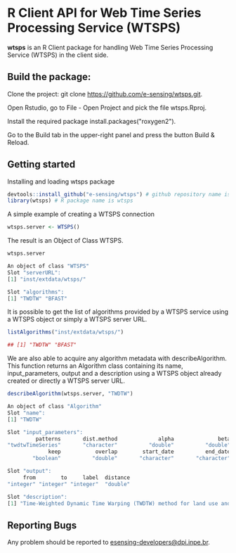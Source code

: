 # R Client API for Web Time Series Processing Service (WTSPS)

**wtsps** is an R Client package for handling Web Time Series Processing Service (WTSPS) in the client side.

## Build the package:

Clone the project: git clone https://github.com/e-sensing/wtsps.git.

Open Rstudio, go to File - Open Project and pick the file wtsps.Rproj.

Install the required package install.packages("roxygen2").

Go to the Build tab in the upper-right panel and press the button Build & Reload. 

## Getting started

Installing and loading wtsps package

``` r
devtools::install_github("e-sensing/wtsps") # github repository name is wtsps
library(wtsps) # R package name is wtsps
```

A simple example of creating a WTSPS connection

``` r 
wtsps.server <- WTSPS()
```

The result is an Object of Class WTSPS. 

``` r
wtsps.server
```

``` r
An object of class "WTSPS"
Slot "serverURL":
[1] "inst/extdata/wtsps/"

Slot "algorithms":
[1] "TWDTW" "BFAST"
```

It is possible to get the list of algorithms provided by a WTSPS service using a WTSPS object or simply a WTSPS server URL.

``` r
listAlgorithms("inst/extdata/wtsps/")
```

``` r
## [1] "TWDTW" "BFAST"
```

We are also able to acquire any algorithm metadata with describeAlgorithm. This function returns an Algorithm class containing its name, input_parameters, output and a description using a WTSPS object already created or directly a WTSPS server URL. 

```r
describeAlgorithm(wtsps.server, "TWDTW")
```
``` r
An object of class "Algorithm"
Slot "name":
[1] "TWDTW"

Slot "input_parameters":
         patterns       dist.method             alpha              beta             theta          interval              span 
"twdtwTimeSeries"       "character"          "double"          "double"          "double"       "character"         "integer" 
             keep           overlap        start_date          end_date 
        "boolean"          "double"       "character"       "character" 

Slot "output":
     from        to     label  distance 
"integer" "integer" "integer"  "double" 

Slot "description":
[1] "Time-Weighted Dynamic Time Warping (TWDTW) method for land use and land cover mapping using satellite image time series."
```

## Reporting Bugs

Any problem should be reported to esensing-developers@dpi.inpe.br.
